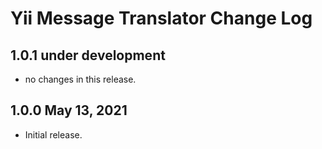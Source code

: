 # Yii Message Translator Change Log


## 1.0.1 under development

- no changes in this release.

## 1.0.0 May 13, 2021

- Initial release.